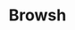 ---
codehost: https://github.com/https://github.com/browsh-org/browsh
logohandle: browsh
sort: brow
title: Browsh
website: https://www.brow.sh/
---